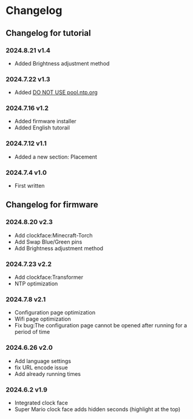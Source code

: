 # Changelog

## Changelog for tutorial

### 2024.8.21 v1.4  
- Added Brightness adjustment method

### 2024.7.22 v1.3  
- Added <a href="https://topyuan.top/clock/en/configpagedetail.html#ntp-server">DO NOT USE pool.ntp.org</a>

### 2024.7.16 v1.2  
- Added firmware installer
- Added English tutorail

### 2024.7.12 v1.1  
- Added a new section: Placement

### 2024.7.4 v1.0  
- First written

## Changelog for firmware

### 2024.8.20 v2.3  
- Add clockface:Minecraft-Torch
- Add Swap Blue/Green pins
- Add Brightness adjustment method

### 2024.7.23 v2.2  
- Add clockface:Transformer
- NTP optimization

### 2024.7.8 v2.1  
- Configuration page optimization
- Wifi page optimization
- Fix bug:The configuration page cannot be opened after running for a period of time

### 2024.6.26 v2.0  
- Add language settings
- fix URL encode issue
- Add already running times

### 2024.6.2 v1.9  
- Integrated clock face
- Super Mario clock face adds hidden seconds (highlight at the top)
